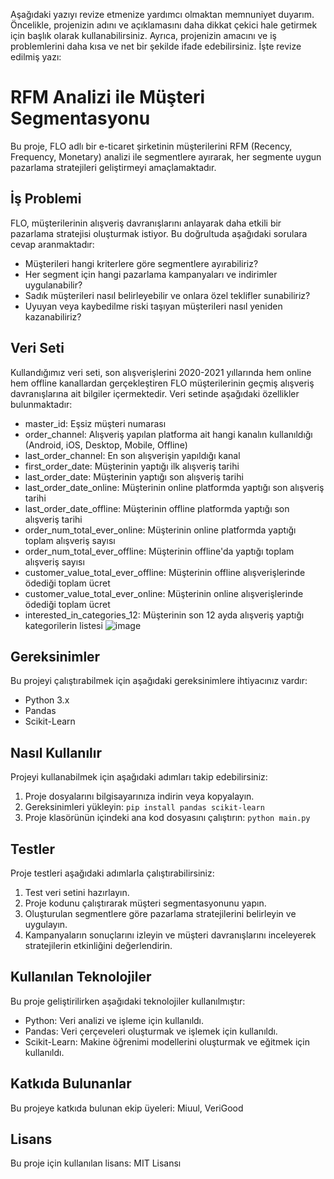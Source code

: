 Aşağıdaki yazıyı revize etmenize yardımcı olmaktan memnuniyet duyarım. Öncelikle, projenizin adını ve açıklamasını daha dikkat çekici hale getirmek için başlık olarak kullanabilirsiniz. Ayrıca, projenizin amacını ve iş problemlerini daha kısa ve net bir şekilde ifade edebilirsiniz. İşte revize edilmiş yazı:

# RFM Analizi ile Müşteri Segmentasyonu

Bu proje, FLO adlı bir e-ticaret şirketinin müşterilerini RFM (Recency, Frequency, Monetary) analizi ile segmentlere ayırarak, her segmente uygun pazarlama stratejileri geliştirmeyi amaçlamaktadır.

## İş Problemi

FLO, müşterilerinin alışveriş davranışlarını anlayarak daha etkili bir pazarlama stratejisi oluşturmak istiyor. Bu doğrultuda aşağıdaki sorulara cevap aranmaktadır:

- Müşterileri hangi kriterlere göre segmentlere ayırabiliriz?
- Her segment için hangi pazarlama kampanyaları ve indirimler uygulanabilir?
- Sadık müşterileri nasıl belirleyebilir ve onlara özel teklifler sunabiliriz?
- Uyuyan veya kaybedilme riski taşıyan müşterileri nasıl yeniden kazanabiliriz?

## Veri Seti

Kullandığımız veri seti, son alışverişlerini 2020-2021 yıllarında hem online hem offline kanallardan gerçekleştiren FLO müşterilerinin geçmiş alışveriş davranışlarına ait bilgiler içermektedir. Veri setinde aşağıdaki özellikler bulunmaktadır:

- master_id: Eşsiz müşteri numarası
- order_channel: Alışveriş yapılan platforma ait hangi kanalın kullanıldığı (Android, iOS, Desktop, Mobile, Offline)
- last_order_channel: En son alışverişin yapıldığı kanal
- first_order_date: Müşterinin yaptığı ilk alışveriş tarihi
- last_order_date: Müşterinin yaptığı son alışveriş tarihi
- last_order_date_online: Müşterinin online platformda yaptığı son alışveriş tarihi
- last_order_date_offline: Müşterinin offline platformda yaptığı son alışveriş tarihi
- order_num_total_ever_online: Müşterinin online platformda yaptığı toplam alışveriş sayısı
- order_num_total_ever_offline: Müşterinin offline'da yaptığı toplam alışveriş sayısı
- customer_value_total_ever_offline: Müşterinin offline alışverişlerinde ödediği toplam ücret
- customer_value_total_ever_online: Müşterinin online alışverişlerinde ödediği toplam ücret
- interested_in_categories_12: Müşterinin son 12 ayda alışveriş yaptığı kategorilerin listesi
  ![image](https://github.com/selcukozdemirr/RFM-Analizi-ile-Musteri-Segmentasyonu--Customer-Segmentasyon-with-RFM--/assets/139502981/b01c0c9c-abf9-444c-826c-d29d56001aa3)


## Gereksinimler

Bu projeyi çalıştırabilmek için aşağıdaki gereksinimlere ihtiyacınız vardır:

- Python 3.x
- Pandas
- Scikit-Learn

## Nasıl Kullanılır

Projeyi kullanabilmek için aşağıdaki adımları takip edebilirsiniz:

1. Proje dosyalarını bilgisayarınıza indirin veya kopyalayın.
2. Gereksinimleri yükleyin: `pip install pandas scikit-learn`
3. Proje klasörünün içindeki ana kod dosyasını çalıştırın: `python main.py`

## Testler

Proje testleri aşağıdaki adımlarla çalıştırabilirsiniz:

1. Test veri setini hazırlayın.
2. Proje kodunu çalıştırarak müşteri segmentasyonunu yapın.
3. Oluşturulan segmentlere göre pazarlama stratejilerini belirleyin ve uygulayın.
4. Kampanyaların sonuçlarını izleyin ve müşteri davranışlarını inceleyerek stratejilerin etkinliğini değerlendirin.

## Kullanılan Teknolojiler

Bu proje geliştirilirken aşağıdaki teknolojiler kullanılmıştır:

- Python: Veri analizi ve işleme için kullanıldı.
- Pandas: Veri çerçeveleri oluşturmak ve işlemek için kullanıldı.
- Scikit-Learn: Makine öğrenimi modellerini oluşturmak ve eğitmek için kullanıldı.

## Katkıda Bulunanlar

Bu projeye katkıda bulunan ekip üyeleri: Miuul, VeriGood

## Lisans

Bu proje için kullanılan lisans: MIT Lisansı
